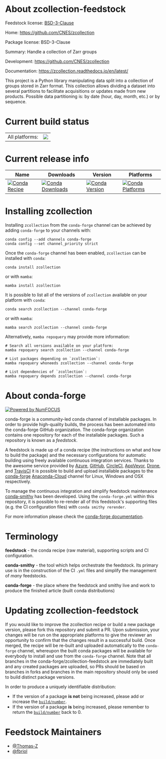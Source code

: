 About zcollection-feedstock
===========================

Feedstock license: [BSD-3-Clause](https://github.com/conda-forge/zcollection-feedstock/blob/main/LICENSE.txt)

Home: https://github.com/CNES/zcollection

Package license: BSD-3-Clause

Summary: Handle a collection of Zarr groups

Development: https://github.com/CNES/zcollection

Documentation: https://zcollection.readthedocs.io/en/latest/

This project is a Python library manipulating data split into a collection of groups stored in Zarr format.
This collection allows dividing a dataset into several partitions to facilitate acquisitions or updates made
from new products. Possible data partitioning is: by date (hour, day, month, etc.)
or by sequence.


Current build status
====================


<table><tr><td>All platforms:</td>
    <td>
      <a href="https://dev.azure.com/conda-forge/feedstock-builds/_build/latest?definitionId=19408&branchName=main">
        <img src="https://dev.azure.com/conda-forge/feedstock-builds/_apis/build/status/zcollection-feedstock?branchName=main">
      </a>
    </td>
  </tr>
</table>

Current release info
====================

| Name | Downloads | Version | Platforms |
| --- | --- | --- | --- |
| [![Conda Recipe](https://img.shields.io/badge/recipe-zcollection-green.svg)](https://anaconda.org/conda-forge/zcollection) | [![Conda Downloads](https://img.shields.io/conda/dn/conda-forge/zcollection.svg)](https://anaconda.org/conda-forge/zcollection) | [![Conda Version](https://img.shields.io/conda/vn/conda-forge/zcollection.svg)](https://anaconda.org/conda-forge/zcollection) | [![Conda Platforms](https://img.shields.io/conda/pn/conda-forge/zcollection.svg)](https://anaconda.org/conda-forge/zcollection) |

Installing zcollection
======================

Installing `zcollection` from the `conda-forge` channel can be achieved by adding `conda-forge` to your channels with:

```
conda config --add channels conda-forge
conda config --set channel_priority strict
```

Once the `conda-forge` channel has been enabled, `zcollection` can be installed with `conda`:

```
conda install zcollection
```

or with `mamba`:

```
mamba install zcollection
```

It is possible to list all of the versions of `zcollection` available on your platform with `conda`:

```
conda search zcollection --channel conda-forge
```

or with `mamba`:

```
mamba search zcollection --channel conda-forge
```

Alternatively, `mamba repoquery` may provide more information:

```
# Search all versions available on your platform:
mamba repoquery search zcollection --channel conda-forge

# List packages depending on `zcollection`:
mamba repoquery whoneeds zcollection --channel conda-forge

# List dependencies of `zcollection`:
mamba repoquery depends zcollection --channel conda-forge
```


About conda-forge
=================

[![Powered by
NumFOCUS](https://img.shields.io/badge/powered%20by-NumFOCUS-orange.svg?style=flat&colorA=E1523D&colorB=007D8A)](https://numfocus.org)

conda-forge is a community-led conda channel of installable packages.
In order to provide high-quality builds, the process has been automated into the
conda-forge GitHub organization. The conda-forge organization contains one repository
for each of the installable packages. Such a repository is known as a *feedstock*.

A feedstock is made up of a conda recipe (the instructions on what and how to build
the package) and the necessary configurations for automatic building using freely
available continuous integration services. Thanks to the awesome service provided by
[Azure](https://azure.microsoft.com/en-us/services/devops/), [GitHub](https://github.com/),
[CircleCI](https://circleci.com/), [AppVeyor](https://www.appveyor.com/),
[Drone](https://cloud.drone.io/welcome), and [TravisCI](https://travis-ci.com/)
it is possible to build and upload installable packages to the
[conda-forge](https://anaconda.org/conda-forge) [Anaconda-Cloud](https://anaconda.org/)
channel for Linux, Windows and OSX respectively.

To manage the continuous integration and simplify feedstock maintenance
[conda-smithy](https://github.com/conda-forge/conda-smithy) has been developed.
Using the ``conda-forge.yml`` within this repository, it is possible to re-render all of
this feedstock's supporting files (e.g. the CI configuration files) with ``conda smithy rerender``.

For more information please check the [conda-forge documentation](https://conda-forge.org/docs/).

Terminology
===========

**feedstock** - the conda recipe (raw material), supporting scripts and CI configuration.

**conda-smithy** - the tool which helps orchestrate the feedstock.
                   Its primary use is in the construction of the CI ``.yml`` files
                   and simplify the management of *many* feedstocks.

**conda-forge** - the place where the feedstock and smithy live and work to
                  produce the finished article (built conda distributions)


Updating zcollection-feedstock
==============================

If you would like to improve the zcollection recipe or build a new
package version, please fork this repository and submit a PR. Upon submission,
your changes will be run on the appropriate platforms to give the reviewer an
opportunity to confirm that the changes result in a successful build. Once
merged, the recipe will be re-built and uploaded automatically to the
`conda-forge` channel, whereupon the built conda packages will be available for
everybody to install and use from the `conda-forge` channel.
Note that all branches in the conda-forge/zcollection-feedstock are
immediately built and any created packages are uploaded, so PRs should be based
on branches in forks and branches in the main repository should only be used to
build distinct package versions.

In order to produce a uniquely identifiable distribution:
 * If the version of a package **is not** being increased, please add or increase
   the [``build/number``](https://docs.conda.io/projects/conda-build/en/latest/resources/define-metadata.html#build-number-and-string).
 * If the version of a package **is** being increased, please remember to return
   the [``build/number``](https://docs.conda.io/projects/conda-build/en/latest/resources/define-metadata.html#build-number-and-string)
   back to 0.

Feedstock Maintainers
=====================

* [@Thomas-Z](https://github.com/Thomas-Z/)
* [@fbriol](https://github.com/fbriol/)

